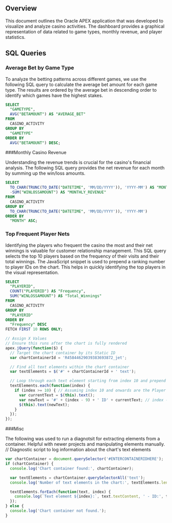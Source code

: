 ## Overview

This document outlines the Oracle APEX application that was developed to visualize and analyze casino activities. The dashboard provides a graphical representation of data related to game types, monthly revenue, and player statistics.

## SQL Queries

### Average Bet by Game Type


To analyze the betting patterns across different games, we use the following SQL query to calculate the average bet amount for each game type. The results are ordered by the average bet in descending order to identify which games have the highest stakes.

```sql
SELECT
  "GAMETYPE",
  AVG("BETAMOUNT") AS "AVERAGE_BET"
FROM
  CASINO_ACTIVITY
GROUP BY
  "GAMETYPE"
ORDER BY
  AVG("BETAMOUNT") DESC;
```

###Monthly Casino Revenue

Understanding the revenue trends is crucial for the casino's financial analysis. The following SQL query provides the net revenue for each month by summing up the win/loss amounts.

```sql
SELECT
  TO_CHAR(TRUNC(TO_DATE("DATETIME", 'MM/DD/YYYY')), 'YYYY-MM') AS "MONTH",
  -SUM("WINLOSSAMOUNT") AS "MONTHLY_REVENUE"
FROM
  CASINO_ACTIVITY
GROUP BY
  TO_CHAR(TRUNC(TO_DATE("DATETIME", 'MM/DD/YYYY')), 'YYYY-MM')
ORDER BY
  "MONTH" ASC;
```

### Top Frequent Player Nets
Identifying the players who frequent the casino the most and their net winnings is valuable for customer relationship management. This SQL query selects the top 10 players based on the frequency of their visits and their total winnings. The JavaScript snippet  is used to prepend a ranking number to player IDs on the chart. This helps in quickly identifying the top players in the visual representation.

```sql
SELECT
  "PLAYERID",
  COUNT("PLAYERID") AS "Frequency",
  SUM("WINLOSSAMOUNT") AS "Total_Winnings"
FROM
  CASINO_ACTIVITY
GROUP BY
  "PLAYERID"
ORDER BY
  "Frequency" DESC
FETCH FIRST 10 ROWS ONLY;
```
```javascript
// Assign X Values
// Ensure this runs after the chart is fully rendered
apex.jQuery(function($) {
  // Target the chart container by its Static ID
  var chartContainerId = 'R45844629039383693872_jet';

  // Find all text elements within the chart container
  var textElements = $('#' + chartContainerId + ' text');

  // Loop through each text element starting from index 10 and prepend the ranking
  textElements.each(function(index) {
    if (index >= 10) { // Assuming index 10 and onwards are the Player IDs
      var currentText = $(this).text();
      var newText = '#' + (index - 9) + ' ID' + currentText; // index - 9 to start counting from 1
      $(this).text(newText);
    }
  });
});

```


###Misc

The following was used to run a diagnotsit for extracting elements from a container. Helpful with newer projects and manipulating elements manually.
// Diagnostic script to log information about the chart's text elements

```javascript
var chartContainer = document.querySelector('#ENTERCONTAINERIDHERE');
if (chartContainer) {
  console.log('Chart container found:', chartContainer);

  var textElements = chartContainer.querySelectorAll('text');
  console.log('Number of text elements in the chart:', textElements.length);

  textElements.forEach(function(text, index) {
    console.log(`Text element ${index}:`, text.textContent, ' - ID:', text.id);
  });
} else {
  console.log('Chart container not found.');
}
```
